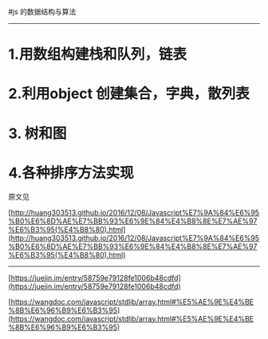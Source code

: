#js 的数据结构与算法

----------

# 1.用数组构建栈和队列，链表
# 2.利用object 创建集合，字典，散列表
# 3. 树和图
# 4.各种排序方法实现
原文见

[http://huang303513.github.io/2016/12/08/Javascript%E7%9A%84%E6%95%B0%E6%8D%AE%E7%BB%93%E6%9E%84%E4%B8%8E%E7%AE%97%E6%B3%95(%E4%B8%80).html](http://huang303513.github.io/2016/12/08/Javascript%E7%9A%84%E6%95%B0%E6%8D%AE%E7%BB%93%E6%9E%84%E4%B8%8E%E7%AE%97%E6%B3%95(%E4%B8%80).html)



----------

[https://juejin.im/entry/58759e79128fe1006b48cdfd](https://juejin.im/entry/58759e79128fe1006b48cdfd)



[https://wangdoc.com/javascript/stdlib/array.html#%E5%AE%9E%E4%BE%8B%E6%96%B9%E6%B3%95](https://wangdoc.com/javascript/stdlib/array.html#%E5%AE%9E%E4%BE%8B%E6%96%B9%E6%B3%95)
